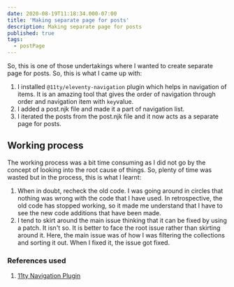 ```yaml
---
date: 2020-08-19T11:18:34.000-07:00
title: 'Making separate page for posts'
description: Making separate page for posts
published: true
tags:
  - postPage
---
```


So, this is one of those undertakings where I wanted to create separate page for posts. So, this is what I came up with:
1. I installed `@11ty/eleventy-navigation` plugin which helps in navigation of items. It is an amazing tool that gives the order of navigation through order and navigation item with `key`value.
2. I added a post.njk file and made it a part of navigation list.
3. I iterated the posts from the post.njk file and it now acts as a separate page for posts.

## Working process
The working process was a bit time consuming as I did not go by the concept of looking into the root cause of things. So, plenty of time was wasted but in the process, this is what I learnt:
1. When in doubt, recheck the old code. I was going around in circles that nothing was wrong with the code that I have used. In retrospective, the old code has stopped working, so it made me understand that I have to see the new code additions that have been made.
2. I tend to skirt around the main issue thinking that it can be fixed by using a patch. It isn't so. It is better to face the root issue rather than skirting around it. Here, the main issue was of how I was filtering the collections and sorting it out. When I fixed it, the issue got fixed.

### References used
1. [11ty Navigation Plugin](https://www.11ty.dev/docs/plugins/navigation/)